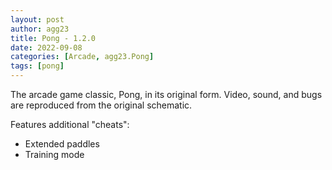 ```yaml
---
layout: post
author: agg23
title: Pong - 1.2.0
date: 2022-09-08
categories: [Arcade, agg23.Pong]
tags: [pong]
---
```

The arcade game classic, Pong, in its original form. Video, sound, and bugs are reproduced from the original schematic.

Features additional "cheats":
* Extended paddles
* Training mode
